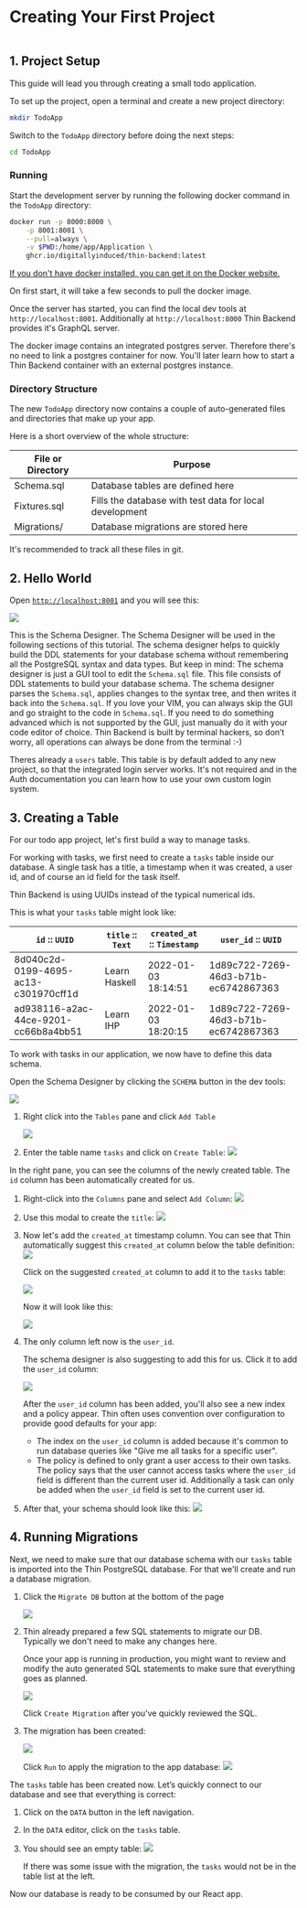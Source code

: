 # Creating Your First Project

```toc

```

## 1. Project Setup

This guide will lead you through creating a small todo application.


To set up the project, open a terminal and create a new project directory:

```bash
mkdir TodoApp
```

Switch to the `TodoApp` directory before doing the next steps:

```bash
cd TodoApp
```

### Running

Start the development server by running the following docker command in the `TodoApp` directory:

```bash
docker run -p 8000:8000 \
    -p 8001:8001 \
    --pull=always \
    -v $PWD:/home/app/Application \
    ghcr.io/digitallyinduced/thin-backend:latest
```

[If you don't have docker installed, you can get it on the Docker website.](https://www.docker.com/get-started)

On first start, it will take a few seconds to pull the docker image.

Once the server has started, you can find the local dev tools at `http://localhost:8001`. Additionally at `http://localhost:8000` Thin Backend provides it's GraphQL server.

The docker image contains an integrated postgres server. Therefore there's no need to link a postgres container for now. You'll later learn how to start a Thin Backend container with an external postgres instance.

### Directory Structure

The new `TodoApp` directory now contains a couple of auto-generated files and directories that make up your app.

Here is a short overview of the whole structure:

| File or Directory             | Purpose                                                                             |
| ----------------------------- | ----------------------------------------------------------------------------------- |
| Schema.sql                    | Database tables are defined here                                                    |
| Fixtures.sql                  | Fills the database with test data for local development                             |
| Migrations/                   | Database migrations are stored here                                                 |

It's recommended to track all these files in git.

## 2. Hello World

Open [`http://localhost:8001`](http://localhost:8001) and you will see this:

![](images/YourFirstProject/schema-designer-2.png)

This is the Schema Designer. The Schema Designer will be used in the following sections of this tutorial. The schema designer helps to quickly build the DDL statements for your database schema without remembering all the PostgreSQL syntax and data types. But keep in mind: The schema designer is just a GUI tool to edit the `Schema.sql` file. This file consists of DDL statements to build your database schema. The schema designer parses the `Schema.sql`, applies changes to the syntax tree, and then writes it back into the `Schema.sql`. If you love your VIM, you can always skip the GUI and go straight to the code in `Schema.sql`. If you need to do something advanced which is not supported by the GUI, just manually do it with your code editor of choice. Thin Backend is built by terminal hackers, so don’t worry, all operations can always be done from the terminal :-)

Theres already a `users` table. This table is by default added to any new project, so that the integrated login server works. It's not required and in the Auth documentation you can learn how to use your own custom login system.

## 3. Creating a Table

For our todo app project, let's first build a way to manage tasks.

For working with tasks, we first need to create a `tasks` table inside our database. A single task has a title, a timestamp when it was created, a user id, and of course an id field for the task itself.

Thin Backend is using UUIDs instead of the typical numerical ids.

This is what your `tasks` table might look like:

| `id` :: `UUID` | `title` :: `Text` | `created_at` :: `Timestamp` | `user_id` :: `UUID` |
|--- |--- |--- |--- |
|8d040c2d-0199-4695-ac13-c301970cff1d|Learn Haskell|2022-01-03 18:14:51|1d89c722-7269-46d3-b71b-ec6742867363|
|ad938116-a2ac-44ce-9201-cc66b8a4bb51|Learn IHP|2022-01-03 18:20:15|1d89c722-7269-46d3-b71b-ec6742867363|


To work with tasks in our application, we now have to define this data schema.

Open the Schema Designer by clicking the `SCHEMA` button in the dev tools:

![](images/YourFirstProject/schema-designer-empty.png)

1. Right click into the `Tables` pane and click `Add Table`
    
    ![](images/YourFirstProject/schema-designer-context-menu-add-table.png)

2. Enter the table name `tasks` and click on `Create Table`:
    ![](images/YourFirstProject/schema-designer-new-table-modal.png)


In the right pane, you can see the columns of the newly created table. The `id` column has been automatically created for us.

1. Right-click into the `Columns` pane and select `Add Column`:
    ![](images/YourFirstProject/schema-designer-context-menu-add-column.png)
2. Use this modal to create the `title`:
    ![](images/YourFirstProject/schema-designer-new-column-modal-title.png)

3. Now let's add the `created_at` timestamp column. You can see that Thin automatically suggest this `created_at` column below the table definition:
    ![](images/YourFirstProject/schema-designer-title-column-added.png)

    Click on the suggested `created_at` column to add it to the `tasks` table:

    ![](images/YourFirstProject/schema-designer-suggested-created-at-column.png)

    Now it will look like this:

    ![](images/YourFirstProject/schema-designer-tasks-created-at.png)

4. The only column left now is the `user_id`.
    
    The schema designer is also suggesting to add this for us. Click it to add the `user_id` column:

    ![](images/YourFirstProject/schema-designer-tasks-user-id-suggested.png)

    After the `user_id` column has been added, you'll also see a new index and a policy appear.
    Thin often uses convention over configuration to provide good defaults for your app:

    - The index on the `user_id` column is added because it's common to run database queries like "Give me all tasks for a specific user".
    - The policy is defined to only grant a user access to their own tasks.
      The policy says that the user cannot access tasks where the `user_id` field is different than the current user id.
      Additionally a task can only be added when the `user_id` field is set to the current user id.

5. After that, your schema should look like this:
    ![](images/YourFirstProject/schema-designer-tasks-table-ready.png)

## 4. Running Migrations

Next, we need to make sure that our database schema with our `tasks` table is imported into the Thin PostgreSQL database.
For that we'll create and run a database migration.

1. Click the `Migrate DB` button at the bottom of the page
        
    ![](images/YourFirstProject/migrate-db-button.png)

2. Thin already prepared a few SQL statements to migrate our DB. Typically we don't need to make any changes here.

    Once your app is running in production, you might want to review and modify the auto generated SQL statements to make sure that everything goes as planned.

    ![](images/YourFirstProject/new-migration.png)

    Click `Create Migration` after you've quickly reviewed the SQL.

3. The migration has been created:
    
    ![](images/YourFirstProject/migration-created.png)

    Click `Run` to apply the migration to the app database:
    ![](images/YourFirstProject/migration-applied.png)

The `tasks` table has been created now. Let’s quickly connect to our database and see that everything is correct:

1. Click on the `DATA` button in the left navigation.
2. In the `DATA` editor, click on the `tasks` table.
3. You should see an empty table:
    ![](images/YourFirstProject/empty-tasks-table.png)
    
    If there was some issue with the migration, the `tasks` would not be in the table list at the left.

Now our database is ready to be consumed by our React app.
